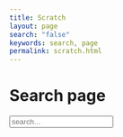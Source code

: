 ```yaml
---
title: Scratch
layout: page
search: "false"
keywords: search, page
permalink: scratch.html
---
```


# Search page
<!-- Html Elements for Search -->
<div id="search-container">
<input type="text" id="search-input" placeholder="search...">
<ul id="results-container"></ul>
</div>

<!-- script pointing to jekyll-search.js -->
<!-- <script src="{{ site.baseurl }}/js/simple-jekyll-search.js"></script> -->
<!-- Configuration -->
<script>
  SimpleJekyllSearch(
  {
    searchInput: document.getElementById('search-input'),
    resultsContainer: document.getElementById('results-container'),
    json: '{{ site.baseurl }}/page-search.json'
  })
</script>
